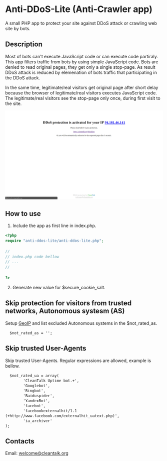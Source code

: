 # Anti-DDoS-Lite (Anti-Crawler app)
A small PHP app to protect your site against DDoS attack or crawling web site by bots.

## Description
Most of bots can't execute JavaScript code or can execute code partiraly. This app filters traffic from bots by using simple JavaScript code. Bots are denied to read original pages, they get only a single stop-page. As result DDoS attack is reduced by elemenation of bots traffic that participating in the DDoS attack.

In the same time, legitimate/real visitors get original page after short delay because the browser of legitimate/real visitors executes JavaScript code. The legitimate/real visitors see the stop-page only once, during first visit to the site.

<img src="images/stop-page.png" >

## How to use

1. Include the app as first line in index.php.
```php
<?php
require "anti-ddos-lite/anti-ddos-lite.php";

//
// index.php code bellow
// ...
//

?>
```

2. Generate new value for $secure_cookie_salt. 

## Skip protection for visitors from trusted networks, Autonomous systesm (AS)
Setup [GeoIP](https://www.php.net/manual/en/book.geoip.php) and list excluded Autonomous systems in the $not_rated_as.
```
  $not_rated_as = '';
```

## Skip trusted User-Agents
Skip trusted User-Agents. Regular expressions are allowed, example is bellow.
```
  $not_rated_ua = array(
        'CleanTalk Uptime bot.+',
        'Googlebot', 
        'Bingbot',
        'Baiduspider',
        'YandexBot',
        'facebot',
        'facebookexternalhit/1.1 (+http://www.facebook.com/externalhit_uatext.php)',
        'ia_archiver'
);
```


## Contacts
Email: welcome@cleantalk.org
